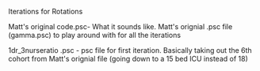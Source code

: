 Iterations for Rotations

Matt's original code.psc- What it sounds like. Matt's orignial .psc file (gamma.psc) to play around with for all the iterations

1dr_3nurseratio .psc - psc file for first iteration. Basically taking out the 6th cohort from Matt's orignial file (going down to a 15 bed ICU instead of 18)

